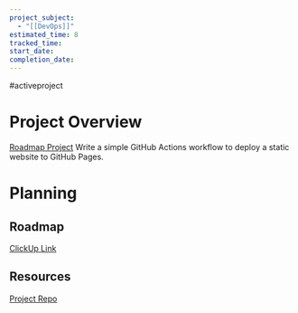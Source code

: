 ```yaml
---
project_subject:
  - "[[DevOps]]"
estimated_time: 8
tracked_time: 
start_date: 
completion_date:
---
```

#activeproject
# Project Overview
[Roadmap Project](https://roadmap.sh/projects/github-actions-deployment-workflow)
Write a simple GitHub Actions workflow to deploy a static website to GitHub Pages.

# Planning
## Roadmap
[ClickUp Link]()
## Resources
[Project Repo]()